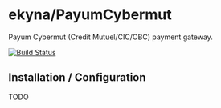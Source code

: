 # ekyna/PayumCybermut

Payum Cybermut (Credit Mutuel/CIC/OBC) payment gateway.

[![Build Status](https://travis-ci.org/ekyna/PayumCybermut.svg?branch=1.3)](https://travis-ci.org/ekyna/PayumCybermut)

## Installation / Configuration

TODO
